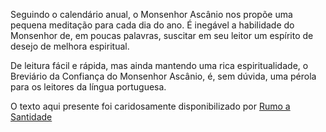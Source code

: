 Seguindo o calendário anual, o Monsenhor Ascânio nos propõe uma pequena meditação para cada dia do ano. É inegável a habilidade do Monsenhor de, em poucas palavras, suscitar em seu leitor um espírito de desejo de melhora espiritual.
 
De leitura fácil e rápida, mas ainda mantendo uma rica espiritualidade, o Breviário da Confiança do Monsenhor Ascânio, é, sem dúvida, uma pérola para os leitores da língua portuguesa.
 
O texto aqui presente foi caridosamente disponibilizado por [Rumo a Santidade](https://rumoasantidade.com.br/livro-breviario-confianca/)
